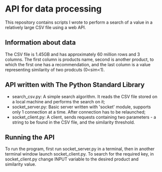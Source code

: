 # API for data processing
This repository contains scripts I wrote to perform a search of a value in a relatively large CSV file using a web API. 

## Information about data
The CSV file is 1.45GB and has approximately 60 million rows and 3 columns. The first column is products name, second is another product, to which the first one
has a recommendation, and the last column is a value representing similarity of two prodcuts (0<sim<1). 

## API written with The Python Standard Library
* search_csv.py: A simple search algorithm. It reads the CSV file stored on a local machine and performs the search on it;
* socket_server.py: Basic server written with 'socket' module, supports only 1 connection at a time. After connection has to be relaunched;
* socket_client.py: A client, sends requests containing two parameters - a string to be found in the CSV file, and the similarity threshold.

## Running the API
To run the program, first run socket_server.py in a terminal, then in another terminal window launch socket_client.py. To search for the required key, in socket_client.py 
change INPUT variable to the desired product and similarity value. 
